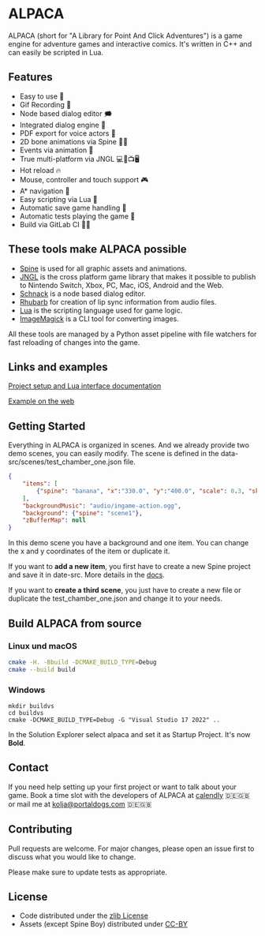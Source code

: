 # ALPACA

ALPACA (short for "A Library for Point And Click Adventures") is a game engine for adventure games and interactive comics.
It's written in C++ and can easily be scripted in Lua.

## Features

- Easy to use 🐣
- Gif Recording 🎉
- Node based dialog editor 🗯️
- Integrated dialog engine 💬
- PDF export for voice actors 🎤
- 2D bone animations via Spine 🦴💀
- Events via animation 🦾
- True multi-platform via JNGL 💻📱📺🖥️
- Hot reload 🔥
- Mouse, controller and touch support 🎮
- A* navigation 🧭
- Easy scripting via Lua 📇
- Automatic save game handling 💾
- Automatic tests playing the game 🤖
- Build via GitLab CI 👷‍♂️

## These tools make ALPACA possible

- [Spine](http://esotericsoftware.com/) is used for all graphic assets and animations.
- [JNGL](https://github.com/jhasse/jngl) is the cross platform game library that makes it possible to publish to Nintendo Switch, Xbox, PC, Mac, iOS, Android and the Web.
- [Schnack](https://gitlab.com/pac4/schnack) is a node based dialog editor.
- [Rhubarb](https://github.com/DanielSWolf/rhubarb-lip-sync) for creation of lip sync information from audio files.
- [Lua](https://www.lua.org/) is the scripting language used for game logic.
- [ImageMagick](https://imagemagick.org/index.php) is a CLI tool for converting images.

All these tools are managed by a Python asset pipeline with file watchers for fast reloading of changes into the game.

## Links and examples

[Project setup and Lua interface documentation](https://pac4.gitlab.io/pac/docs/)

[Example on the web](https://pac4.gitlab.io/pac/)

## Getting Started

Everything in ALPACA is organized in scenes. And we already provide two demo scenes, you can easily modify. The scene is defined in the data-src/scenes/test_chamber_one.json file.

```json
{
    "items": [
        {"spine": "banana", "x":"330.0", "y":"400.0", "scale": 0.3, "skin": "normal"},
    ],
    "backgroundMusic": "audio/ingame-action.ogg",
    "background": {"spine": "scene1"},
    "zBufferMap": null
}
```

In this demo scene you have a background and one item. You can change the x and y coordinates of the item or duplicate it.

If you want to **add a new item**, you first have to create a new Spine project and save it in date-src. More details in the [docs](https://pac4.gitlab.io/pac/docs/).

If you want to **create a third scene**, you just have to create a new file or duplicate the test_chamber_one.json and change it to your needs.

## Build ALPACA from source

### Linux und macOS

```bash
cmake -H. -Bbuild -DCMAKE_BUILD_TYPE=Debug
cmake --build build
```

### Windows

```powerstell
mkdir buildvs
cd buildvs
cmake -DCMAKE_BUILD_TYPE=Debug -G "Visual Studio 17 2022" ..
```

In the Solution Explorer select alpaca and set it as Startup Project. It's now **Bold**.

## Contact

If you need help setting up your first project or want to talk about your game.
Book a time slot with the developers of ALPACA at [calendly](https://calendly.com/pinguin999/pac-indie-game-development) 🇩🇪🇬🇧
or mail me at [kolja@portaldogs.com](kolja@portaldogs.com) 🇩🇪🇬🇧

## Contributing

Pull requests are welcome. For major changes, please open an issue first
to discuss what you would like to change.

Please make sure to update tests as appropriate.

## License

- Code distributed under the [zlib License](https://choosealicense.com/licenses/zlib/)
- Assets (except Spine Boy) distributed under [CC-BY](https://creativecommons.org/licenses/by/4.0/)
